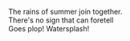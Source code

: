 The rains of summer join together.    
There's no sign that can foretell    
Goes plop! Watersplash!    

